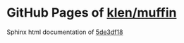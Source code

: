 GitHub Pages of [klen/muffin](https://github.com/klen/muffin.git)
===
Sphinx html documentation of [5de3df18](https://github.com/klen/muffin/tree/5de3df186c80ae931f52406e82386dda4f8d92a1)
